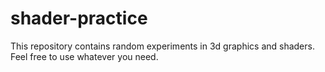 ﻿# shader-practice

 This repository contains random experiments in 3d graphics and shaders. Feel free to use whatever you need.
